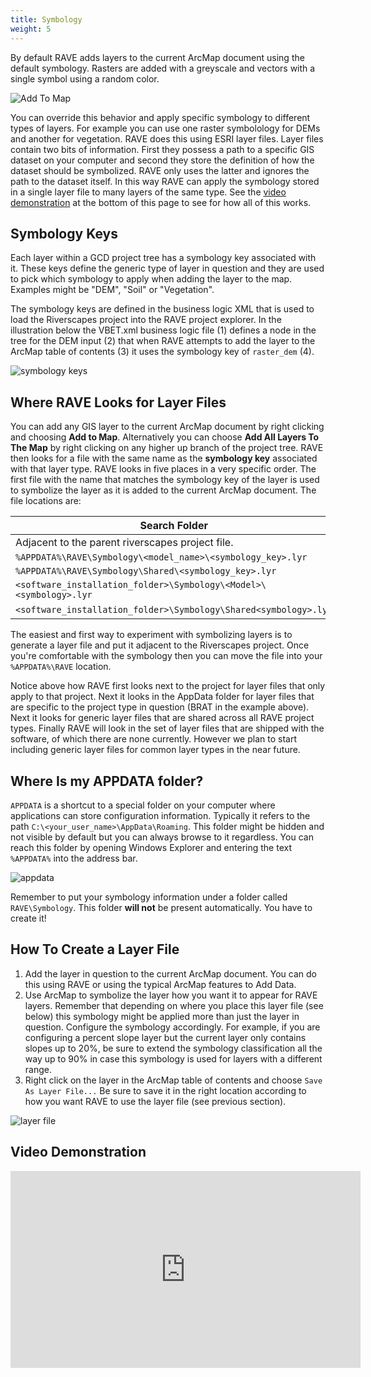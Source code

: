 ```yaml
---
title: Symbology
weight: 5
---
```


By default RAVE adds layers to the current ArcMap document using the default symbology. Rasters are added with a greyscale and vectors with a single symbol using a random color.

![Add To Map]({{site.baseurl}}/assets/images/add_to_map.png)

You can override this behavior and apply specific symbology to different types of layers. For example you can use one raster symbolology for DEMs and another for vegetation. RAVE does this using ESRI layer files. Layer files contain two bits of information. First they possess a path to a specific GIS dataset on your computer and second they store the definition of how the dataset should be symbolized. RAVE only uses the latter and ignores the path to the dataset itself. In this way RAVE can apply the symbology stored in a single layer file to many layers of the same type. See the [video demonstration](#video-demonstration) at the bottom of this page to see for how all of this works.

## Symbology Keys

Each layer within a GCD project tree has a symbology key  associated with it. These keys define the generic type of layer in question and they are used to pick which symbology to apply when adding the layer to the map. Examples might be "DEM", "Soil" or "Vegetation".

The symbology keys are defined in the business logic XML that is used to load the Riverscapes project into the RAVE project explorer. In the illustration below the VBET.xml business logic file (1) defines a node in the tree for the DEM input (2) that when RAVE attempts to add the layer to the ArcMap table of contents (3) it uses the symbology key of `raster_dem` (4). 

![symbology keys]({{site.baseurl}}/assets/images/symbology_keys.png)

## Where RAVE Looks for Layer Files

You can add any GIS layer to the current ArcMap document by right clicking and choosing **Add to Map**. Alternatively you can choose **Add All Layers To The Map** by right clicking on any higher up branch of the project tree. RAVE then looks for a file with the same name as the **symbology key** associated with that layer type. RAVE looks in five places in a very specific order. The first file with the name that matches the symbology key of the layer is used to symbolize the layer as it is added to the current ArcMap document. The file locations are:

|Search Folder|Example|
|---|---|
|Adjacent to the parent riverscapes project file.|`D:\MyProjects\dem.lyr`|
|`%APPDATA%\RAVE\Symbology\<model_name>\<symbology_key>.lyr`|`%APPDATA%\RAVE\Symbology\BRAT\dem.lyr`|
|`%APPDATA%\RAVE\Symbology\Shared\<symbology_key>.lyr`|`%APPDATA%\RAVE\Symbology\Shared\dem.lyr`|
|`<software_installation_folder>\Symbology\<Model>\<symbology>.lyr`|*Hidden folder*|
|`<software_installation_folder>\Symbology\Shared<symbology>.lyr`|*Hidden folder*|

The easiest and first way to experiment with symbolizing layers is to generate a layer file and put it adjacent to the Riverscapes project. Once you're comfortable with the symbology then you can move the file into your `%APPDATA%\RAVE` location.

Notice above how RAVE first looks next to the project for layer files that only apply to that project. Next it looks in the AppData folder for layer files that are specific to the project type in question (BRAT in the example above). Next it looks for generic layer files that are shared across all RAVE project types. Finally RAVE will look in the set of layer files that are shipped with the software, of which there are none currently. However we plan to start including generic layer files for common layer types in the near future.

## Where Is my APPDATA folder?

`APPDATA` is a shortcut to a special folder on your computer where applications can store configuration information. Typically it refers to the path `C:\<your_user_name>\AppData\Roaming`. This folder might be hidden and not visible by default but you can always browse to it regardless. You can reach this folder by opening Windows Explorer and entering the text `%APPDATA%` into the address bar. 

![appdata]({{site.baseurl}}/assets/images/appdata.png)

Remember to put your symbology information under a folder called `RAVE\Symbology`. This folder **will not** be present automatically. You have to create it!

## How To Create a Layer File

1. Add the layer in question to the current ArcMap document. You can do this using RAVE or using the typical ArcMap features to Add Data.
2. Use ArcMap to symbolize the layer how you want it to appear for RAVE layers. Remember that depending on where you place this layer file (see below) this symbology might be applied more than just the layer in question. Configure the symbology accordingly. For example, if you are configuring a percent slope layer but the current layer only contains slopes up to 20%, be sure to extend the symbology classification all the way up to 90% in case this symbology is used for layers with a different range.
3. Right click on the layer in the ArcMap table of contents and choose `Save As Layer File...` Be sure to save it in the right location according to how you want RAVE to use the layer file (see previous section).

![layer file]({{site.baseurl}}/assets/images/layer_file.png)

## Video Demonstration

<div class="responsive-embed">
<iframe width="560" height="315" src="https://www.youtube.com/embed/msaGPVzmnxk" frameborder="0" allow="autoplay; encrypted-media" allowfullscreen></iframe>
</div>